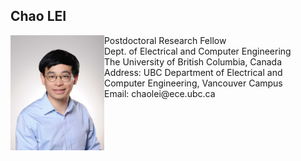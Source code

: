 
## Chao LEI
<img src="https://github.com/honolulufishing/Homepage/blob/main/2.png" align="left" width="150">  
Postdoctoral Research Fellow
<br>Dept. of Electrical and Computer Engineering 
<br>The University of British Columbia, Canada
<br>Address: UBC Department of Electrical and Computer Engineering, Vancouver Campus
<br>Email: chaolei@ece.ubc.ca<br/>


<br><br/>




